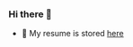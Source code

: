 ### Hi there 👋
* 💬 My resume is stored [here](https://github.com/Rukatonoshi/Rukatonoshi/blob/main/DataScienceCV.pdf)
<!--
**Rukatonoshi/Rukatonoshi** is a ✨ _special_ ✨ repository because its `README.md` (this file) appears on your GitHub profile.

Here are some ideas to get you started:

- 🔭 I’m currently working on ...
- 🌱 I’m currently learning ...
- 👯 I’m looking to collaborate on ...
- 🤔 I’m looking for help with ...
- 💬 Ask me about ...
- 📫 How to reach me: ...
- 😄 Pronouns: ...
- ⚡ Fun fact: ...
-->
